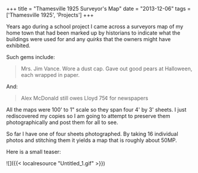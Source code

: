+++
title = "Thamesville 1925 Surveyor's Map"
date = "2013-12-06"
tags = ['Thamesville 1925', 'Projects']
+++

Years ago during a school project I came across a surveyors map of my home town that had been marked up by historians to indicate what the buildings were used for and any _quirks_ that the owners might have exhibited.  

Such gems include:

> Mrs. Jim Vance. Wore a dust cap.  Gave out good pears at Halloween, each wrapped in paper.

And:

> Alex McDonald still owes Lloyd 75¢ for newspapers

All the maps were 100' to 1" scale so they span four 4' by 3' sheets. I just rediscovered my copies so I am going to attempt to preserve them photographically and post them for all to see.

So far I have one of four sheets photographed.  By taking 16 individual photos and stitching them it yields a map that is roughly about 50MP.

Here is a small teaser:

![]({{< localresource "Untitled_1.gif" >}})